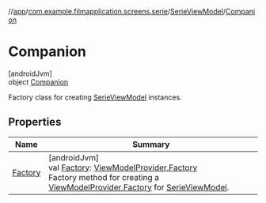 //[app](../../../../index.md)/[com.example.filmapplication.screens.serie](../../index.md)/[SerieViewModel](../index.md)/[Companion](index.md)

# Companion

[androidJvm]\
object [Companion](index.md)

Factory class for creating [SerieViewModel](../index.md) instances.

## Properties

| Name | Summary |
|---|---|
| [Factory](-factory.md) | [androidJvm]<br>val [Factory](-factory.md): [ViewModelProvider.Factory](https://developer.android.com/reference/kotlin/androidx/lifecycle/ViewModelProvider.Factory.html)<br>Factory method for creating a [ViewModelProvider.Factory](https://developer.android.com/reference/kotlin/androidx/lifecycle/ViewModelProvider.Factory.html) for [SerieViewModel](../index.md). |
